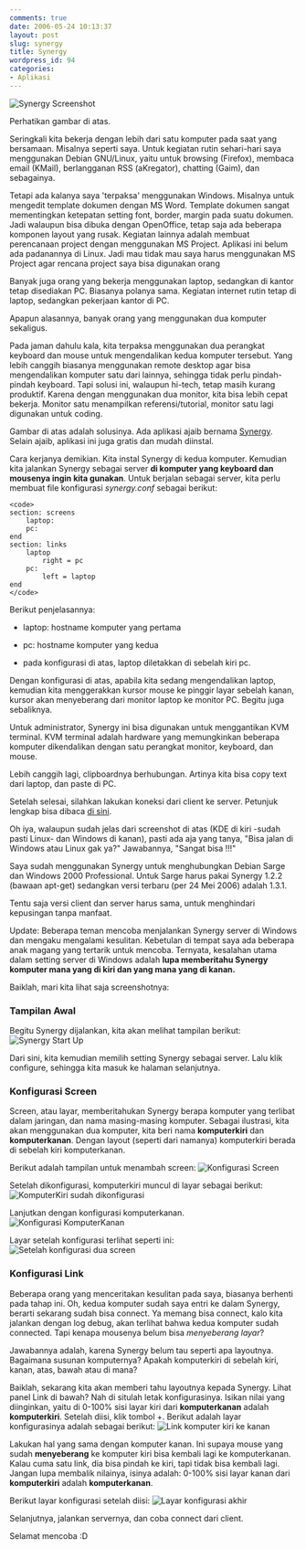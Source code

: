 ```yaml
---
comments: true
date: 2006-05-24 10:13:37
layout: post
slug: synergy
title: Synergy
wordpress_id: 94
categories:
- Aplikasi
---
```


![Synergy Screenshot](/images/uploads/2006/05/synergy.gif)

Perhatikan gambar di atas. 

Seringkali kita bekerja dengan lebih dari satu komputer pada saat yang bersamaan. Misalnya seperti saya. Untuk kegiatan rutin sehari-hari saya menggunakan Debian GNU/Linux, yaitu untuk browsing (Firefox), membaca email (KMail), berlangganan RSS (aKregator), chatting (Gaim), dan sebagainya. 

Tetapi ada kalanya saya 'terpaksa' menggunakan Windows. Misalnya untuk mengedit template dokumen dengan MS Word. Template dokumen sangat mementingkan ketepatan setting font, border, margin pada suatu dokumen. Jadi walaupun bisa dibuka dengan OpenOffice, tetap saja ada beberapa komponen layout yang rusak. Kegiatan lainnya adalah membuat perencanaan project dengan menggunakan MS Project. Aplikasi ini belum ada padanannya di Linux. Jadi mau tidak mau saya harus menggunakan MS Project agar rencana project saya bisa digunakan orang 

Banyak juga orang yang bekerja menggunakan laptop, sedangkan di kantor tetap disediakan PC. Biasanya polanya sama. Kegiatan internet rutin tetap di laptop, sedangkan pekerjaan kantor di PC.

Apapun alasannya, banyak orang yang menggunakan dua komputer sekaligus. 

Pada jaman dahulu kala, kita terpaksa menggunakan dua perangkat keyboard dan mouse untuk mengendalikan kedua komputer tersebut. Yang lebih canggih biasanya menggunakan remote desktop agar bisa mengendalikan komputer satu dari lainnya, sehingga tidak perlu pindah-pindah keyboard. Tapi solusi ini, walaupun hi-tech, tetap masih kurang produktif. Karena dengan menggunakan dua monitor, kita bisa lebih cepat bekerja. Monitor satu menampilkan referensi/tutorial, monitor satu lagi digunakan untuk coding. 

Gambar di atas adalah solusinya. Ada aplikasi ajaib bernama [Synergy](http://synergy2.sourceforge.net). Selain ajaib, aplikasi ini juga gratis dan mudah diinstal. 

Cara kerjanya demikian. Kita instal Synergy di kedua komputer. Kemudian kita jalankan Synergy sebagai server **di komputer yang keyboard dan mousenya ingin kita gunakan**. Untuk berjalan sebagai server, kita perlu membuat file konfigurasi _synergy.conf_ sebagai berikut: 

    
    <code>
    section: screens
        laptop:
        pc:    
    end
    section: links
        laptop
            right = pc
        pc:
            left = laptop
    end
    </code>



Berikut penjelasannya: 



	
  * laptop: hostname komputer yang pertama

	
  * pc: hostname komputer yang kedua

	
  * pada konfigurasi di atas, laptop diletakkan di sebelah kiri pc. 


Dengan konfigurasi di atas, apabila kita sedang mengendalikan laptop, kemudian kita menggerakkan kursor mouse ke pinggir layar sebelah kanan, kursor akan menyeberang dari monitor laptop ke monitor PC. Begitu juga sebaliknya. 

Untuk administrator, Synergy ini bisa digunakan untuk menggantikan KVM terminal. KVM terminal adalah hardware yang memungkinkan beberapa komputer dikendalikan dengan satu perangkat monitor, keyboard, dan mouse. 

Lebih canggih lagi, clipboardnya berhubungan. Artinya kita bisa copy text dari laptop, dan paste di PC. 

Setelah selesai, silahkan lakukan koneksi dari client ke server. 
Petunjuk lengkap bisa dibaca [di sini](http://synergy2.sourceforge.net/running.html). 

Oh iya, walaupun sudah jelas dari screenshot di atas (KDE di kiri -sudah pasti Linux- dan Windows di kanan), pasti ada aja yang tanya, "Bisa jalan di Windows atau Linux gak ya?"
Jawabannya, "Sangat bisa !!!"

Saya sudah menggunakan Synergy untuk menghubungkan Debian Sarge dan Windows 2000 Professional. Untuk Sarge harus pakai Synergy 1.2.2 (bawaan apt-get) sedangkan versi terbaru (per 24 Mei 2006) adalah 1.3.1.

Tentu saja versi client dan server harus sama, untuk menghindari kepusingan tanpa manfaat.

Update: 
Beberapa teman mencoba menjalankan Synergy server di Windows dan mengaku mengalami kesulitan. Kebetulan di tempat saya ada beberapa anak magang yang tertarik untuk mencoba. 
Ternyata, kesalahan utama dalam setting server di Windows adalah **lupa memberitahu Synergy komputer mana yang di kiri dan yang mana yang di kanan.**

Baiklah, mari kita lihat saja screenshotnya: 


### Tampilan Awal


Begitu Synergy dijalankan, kita akan melihat tampilan berikut: 
![Synergy Start Up](/images/uploads/2006/08/sinergi1.JPG)

Dari sini, kita kemudian memilih setting Synergy sebagai server. Lalu klik configure, sehingga kita masuk ke halaman selanjutnya. 



### Konfigurasi Screen


Screen, atau layar, memberitahukan Synergy berapa komputer yang terlibat dalam jaringan, dan nama masing-masing komputer. Sebagai ilustrasi, kita akan menggunakan dua komputer, kita beri nama **komputerkiri** dan **komputerkanan**. Dengan layout (seperti dari namanya) komputerkiri berada di sebelah kiri komputerkanan. 

Berikut adalah tampilan untuk menambah screen: 
![Konfigurasi Screen](/images/uploads/2006/08/sinergi2.JPG)

Setelah dikonfigurasi, komputerkiri muncul di layar sebagai berikut: 
![KomputerKiri sudah dikonfigurasi](/images/uploads/2006/08/sinergi3.JPG)

Lanjutkan dengan konfigurasi komputerkanan. 
![Konfigurasi KomputerKanan](/images/uploads/2006/08/sinergi4.JPG)

Layar setelah konfigurasi terlihat seperti ini: 
![Setelah konfigurasi dua screen](/images/uploads/2006/08/sinergi5.JPG)



### Konfigurasi Link


Beberapa orang yang menceritakan kesulitan pada saya, biasanya berhenti pada tahap ini. Oh, kedua komputer sudah saya entri ke dalam Synergy, berarti sekarang sudah bisa connect. Ya memang bisa connect, kalo kita jalankan dengan log debug, akan terlihat bahwa kedua komputer sudah connected. Tapi kenapa mousenya belum bisa *menyeberang layar*?

Jawabannya adalah, karena Synergy belum tau seperti apa layoutnya. Bagaimana susunan komputernya? Apakah komputerkiri di sebelah kiri, kanan, atas, bawah atau di mana?

Baiklah, sekarang kita akan memberi tahu layoutnya kepada Synergy. Lihat panel Link di bawah? Nah di situlah letak konfigurasinya. 
Isikan nilai yang diinginkan, yaitu di 0-100% sisi layar kiri dari **komputerkanan** adalah **komputerkiri**. Setelah diisi, klik tombol +. 
Berikut adalah layar konfigurasinya adalah sebagai berikut: 
![Link komputer kiri ke kanan](/images/uploads/2006/08/sinergi7.JPG)

Lakukan hal yang sama dengan komputer kanan. Ini supaya mouse yang sudah **menyeberang** ke komputer kiri bisa kembali lagi ke komputerkanan. Kalau cuma satu link, dia bisa pindah ke kiri, tapi tidak bisa kembali lagi. Jangan lupa membalik nilainya, isinya adalah: 
0-100% sisi layar kanan dari **komputerkiri** adalah **komputerkanan**.

Berikut layar konfigurasi setelah diisi: 
![Layar konfigurasi akhir](/images/uploads/2006/08/sinergi8.JPG)

Selanjutnya, jalankan servernya, dan coba connect dari client. 

Selamat mencoba :D
